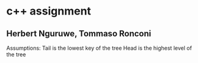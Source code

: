 # c++ assignment
## Herbert Nguruwe, Tommaso Ronconi

 Assumptions: 
Tail is the lowest key of the tree
Head is the highest level of the tree



